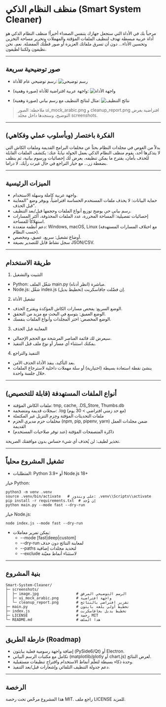 # منظف النظام الذكي (Smart System Cleaner)

مرحباً بك في الأداة التي ستجعل جهازك يتنفس الصعداء أخيراً! منظف النظام الذكي هو أداة عربية مبسطة تهدف لتنظيف الملفات المؤقتة والمهملات وتحرير مساحة التخزين وتحسين الأداء… دون أن تسرق ملفاتك العزيزة أو صور قطّتك المفضلة. نعم، نحن نظيفون ولكننا لطيفون.

---

## صور توضيحية سريعة

- رسم توضيحي عام للأداة:
  ![رسم توضيحي](screenshots/image.jpg)

- واجهة عربية افتراضية للأداة (صورة وهمية):
  ![واجهة الأداة](screenshots/ui_mock_arabic.png)

- مثال لنتائج التنظيف مع رسم بياني (صورة وهمية):
  ![نتائج التنظيف](screenshots/cleanup_report.png)

> ملاحظة: الصور ui_mock_arabic.png و cleanup_report.png افتراضية بغرض التوضيح، وستجدها داخل مجلد screenshots.

---

## الفكرة باختصار (وبأسلوب عملي وفكاهي)

بدلاً من الغوص في مجلدات النظام بحثاً عن مخلفات البرامج القديمة وملفات الكاش التي لا يتذكرها أحد، يقوم منظف النظام الذكي بعمل الجولة نيابةً عنك: يكتشف الملفات القابلة للحذف بأمان، يقترح ما يمكن تنظيفه، يعرض لك إحصائيات ورسوم بيانية، ثم ينظف بضغطة زر… مع خيار التراجع في حال غيرت رأيك. لا دراما.

---

## الميزات الرئيسية

- واجهة عربية كاملة وسهلة الاستخدام.
- حماية البيانات: لا يحذف ملفات المستخدم الحساسة افتراضياً، ويوفر وضع "المعاينة قبل الحذف".
- رسم بياني حي يوضح توزيع أنواع الملفات وحجمها قبل/بعد التنظيف.
- إحصائيات تفصيلية: المساحة المحررة، عدد الملفات المحذوفة، أكثر المسارات استهلاكاً للمساحة.
- دعم أنظمة متعددة: Windows, macOS, Linux (مع اختلاف المسارات المستهدفة حسب النظام).
- أوضاع تشغيل: سريع، عميق، ومخصص.
- سجل نشاط قابل للتصدير بصيغة JSON/CSV.

---

## طريقة الاستخدام

1) التثبيت والتشغيل
- Python: شغّل الملف main.py مباشرة (انظر أدناه).
- Node.js: شغّل index.js (تخطيط بديل) إن فضّلت جافاسكربت.

2) تشغيل الأداة
- الوضع السريع: يفحص مسارات الكاش المؤكدة ويقترح الحذف.
- الوضع العميق: يتوسع في البحث مع مزيد من التحقق.
- الوضع المخصص: اختر المجلدات وأنواع الملفات بنفسك.

3) المعاينة قبل الحذف
- سيعرض لك قائمة العناصر المرشحة مع الحجم الإجمالي.
- يمكنك استثناء أي مسار أو نوع ملف قبل التنفيذ.

4) التنفيذ والتراجع
- بعد التأكيد، ينفذ الأداة الحذف الآمن.
- ينشئ نقطة استعادة بسيطة (اختيارية) أو سلة مهملات داخلية لاسترجاع الملفات خلال جلسة واحدة.

---

## أنواع الملفات المستهدفة (قابلة للتخصيص)

- ملفات الكاش المؤقتة: tmp, cache, .DS_Store, Thumbs.db
- سجلات قديمة ومتضخمة: .log (مع حد زمني افتراضي > 30 يوم)
- ملفات التحديثات المؤقتة وحِزم التنزيل غير المكتملة
- مخلفات حزم مديري الحزم (npm, pip, pipenv, yarn) ضمن مجلدات العمل القديمة
- ذاكرة المتصفحات المؤقتة (عند توفر صلاحيات المستخدم)

تحذير لطيف: لن يُحذف أي شيء حساس بدون موافقتك الصريحة.

---

## تشغيل المشروع محلياً

- المتطلبات: Python 3.9+ أو Node.js 18+

خيار Python:
```
python3 -m venv .venv
source .venv/bin/activate   # على ويندوز: .venv\\Scripts\\activate
pip install -r requirements.txt  # إن وُجد
python main.py --mode fast --dry-run
```

خيار Node.js:
```
node index.js --mode fast --dry-run
```

- يمكن تمرير معاملات:
  - --mode [fast|deep|custom]
  - --dry-run لمعاينة النتائج دون حذف
  - --paths لتحديد مجلدات إضافية
  - --exclude لاستثناء أنماط معيّنة

---

## بنية المشروع

```
Smart-System-Cleaner/
├─ screenshots/
│  ├─ image.jpg                 # الرسم التوضيحي المرفق
│  ├─ ui_mock_arabic.png        # واجهة افتراضية
│  └─ cleanup_report.png        # تقرير افتراضي بالنتائج
├─ main.py                      # تخطيط أولي بلغة بايثون
├─ index.js                     # تخطيط بديل بجافاسكربت
├─ LICENSE                      # رخصة MIT
└─ README.md                    # هذا الملف
```

---

## خارطة الطريق (Roadmap)

- إضافة واجهة رسومية فعلية ببايثون (PySide6/Qt) أو Electron.
- تكامل مع مكتبات الرسم البياني (matplotlib/plotly أو chart.js) لعرض النتائج.
- وحدة ذكاء بسيطة لتعلّم أنماط الاستخدام واقتراح تنظيفات مستقبلية.
- دعم جدولة التنظيف التلقائي وإشعارات قبل/بعد التنفيذ.

---

## الرخصة

هذا المشروع مرخّص تحت رخصة MIT. راجع ملف LICENSE للمزيد.
